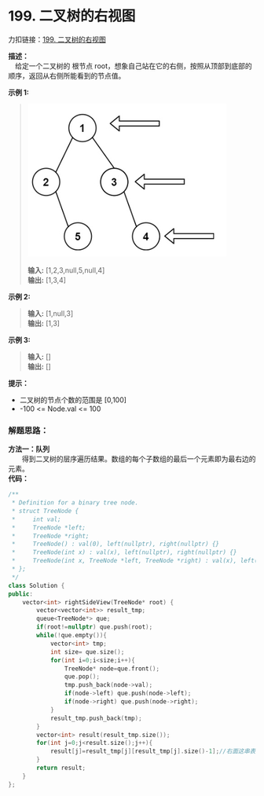 # 199. 二叉树的右视图
力扣链接：[199. 二叉树的右视图](https://leetcode.cn/problems/binary-tree-right-side-view/description/)  

**描述：**  
　给定一个二叉树的 根节点 root，想象自己站在它的右侧，按照从顶部到底部的顺序，返回从右侧所能看到的节点值。

**示例 1:**
>![](./images/右视图示例.png)  
>  
> **输入:** [1,2,3,null,5,null,4]  
> **输出:** [1,3,4]  
 
**示例 2:**  
>**输入:** [1,null,3]  
>**输出:** [1,3]  

**示例 3:**  
>**输入:** []  
>**输出:** []  

 **提示：**  
- 二叉树的节点个数的范围是 [0,100]
- -100 <= Node.val <= 100 

### 解题思路：
**方法一：队列**  
　　得到二叉树的层序遍历结果。数组的每个子数组的最后一个元素即为最右边的元素。  
**代码：**    
```cpp
/**
 * Definition for a binary tree node.
 * struct TreeNode {
 *     int val;
 *     TreeNode *left;
 *     TreeNode *right;
 *     TreeNode() : val(0), left(nullptr), right(nullptr) {}
 *     TreeNode(int x) : val(x), left(nullptr), right(nullptr) {}
 *     TreeNode(int x, TreeNode *left, TreeNode *right) : val(x), left(left), right(right) {}
 * };
 */
class Solution {
public:
    vector<int> rightSideView(TreeNode* root) {
        vector<vector<int>> result_tmp;
        queue<TreeNode*> que;
        if(root!=nullptr) que.push(root);
        while(!que.empty()){
            vector<int> tmp;
            int size= que.size();
            for(int i=0;i<size;i++){
                TreeNode* node=que.front();
                que.pop();
                tmp.push_back(node->val);
                if(node->left) que.push(node->left);
                if(node->right) que.push(node->right);
            }
            result_tmp.push_back(tmp);
        }
        vector<int> result(result_tmp.size());
        for(int j=0;j<result.size();j++){
            result[j]=result_tmp[j][result_tmp[j].size()-1];//右面这串表示小数组的最后一个元素
        }
        return result;
    }
};
```
